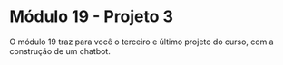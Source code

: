 # Módulo 19 - Projeto 3

O módulo 19 traz para você o terceiro e último projeto do curso, com a construção de um chatbot.